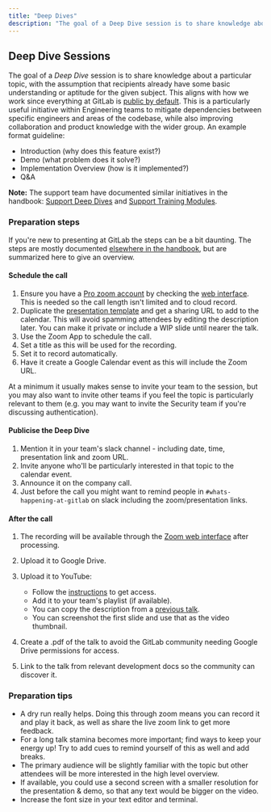 ```yaml
---
title: "Deep Dives"
description: "The goal of a Deep Dive session is to share knowledge about a particular topic, with the assumption that recipients already have some basic understanding or aptitude for the given subject."
---
```


## Deep Dive Sessions

The goal of a *Deep Dive* session is to share knowledge about a particular topic, with the assumption that recipients already have some basic understanding or aptitude for the given subject.
This aligns with how we work since everything at GitLab is [public by default](/handbook/values/#public-by-default).
This is a particularly useful initiative within Engineering teams to mitigate dependencies between specific engineers and areas of the codebase, while also improving collaboration and product knowledge with the wider group.
An example format guideline:

- Introduction (why does this feature exist?)
- Demo (what problem does it solve?)
- Implementation Overview (how is it implemented?)
- Q&A

**Note:** The support team have documented similar initiatives in the handbook: [Support Deep Dives](/handbook/support/advanced-topics/#deep-dives) and [Support Training Modules](/handbook/support/advanced-topics/#support-training-modules).

### Preparation steps

If you're new to presenting at GitLab the steps can be a bit daunting. The steps are mostly documented [elsewhere in the handbook](/handbook/tools-and-tips/), but are summarized here to give an overview.

#### Schedule the call

1. Ensure you have a [Pro zoom account](/handbook/tools-and-tips/#zoom) by checking the [web interface](https://zoom.us/profile). This is needed so the call length isn't limited and to cloud record.
1. Duplicate the [presentation template](/handbook/tools-and-tips/#google-slides) and get a sharing URL to add to the calendar. This will avoid spamming attendees by editing the description later. You can make it private or include a WIP slide until nearer the talk.
1. Use the Zoom App to schedule the call.
1. Set a title as this will be used for the recording.
1. Set it to record automatically.
1. Have it create a Google Calendar event as this will include the Zoom URL.

At a minimum it usually makes sense to invite your team to the session, but you may also want to invite other teams if you feel the topic is particularly relevant to them (e.g. you may want to invite the Security team if you're discussing authentication).

#### Publicise the Deep Dive

1. Mention it in your team's slack channel - including date, time, presentation link and zoom URL.
1. Invite anyone who'll be particularly interested in that topic to the calendar event.
1. Announce it on the company call.
1. Just before the call you might want to remind people in `#whats-happening-at-gitlab` on slack including the zoom/presentation links.

#### After the call

1. The recording will be available through the [Zoom web interface](https://zoom.us/recording) after processing.
1. Upload it to Google Drive.
1. Upload it to YouTube:

   - Follow the [instructions](/handbook/marketing/marketing-operations/youtube/#access) to get access.
   - Add it to your team's playlist (if available).
   - You can copy the description from a [previous talk](https://www.youtube.com/watch?v=CW0SujsABrs&list=PLFGfElNsQthZ-D0khZ_NSb5Bdl2xkF97m&index=2).
   - You can screenshot the first slide and use that as the video thumbnail.

1. Create a .pdf of the talk to avoid the GitLab community needing Google Drive permissions for access.
1. Link to the talk from relevant development docs so the community can discover it.

### Preparation tips

- A dry run really helps. Doing this through zoom means you can record it and play it back, as well as share the live zoom link to get more feedback.
- For a long talk stamina becomes more important; find ways to keep your energy up! Try to add cues to remind yourself of this as well and add breaks.
- The primary audience will be slightly familiar with the topic but other attendees will be more interested in the high level overview.
- If available, you could use a second screen with a smaller resolution for the presentation & demo, so that any text would be bigger on the video.
- Increase the font size in your text editor and terminal.
